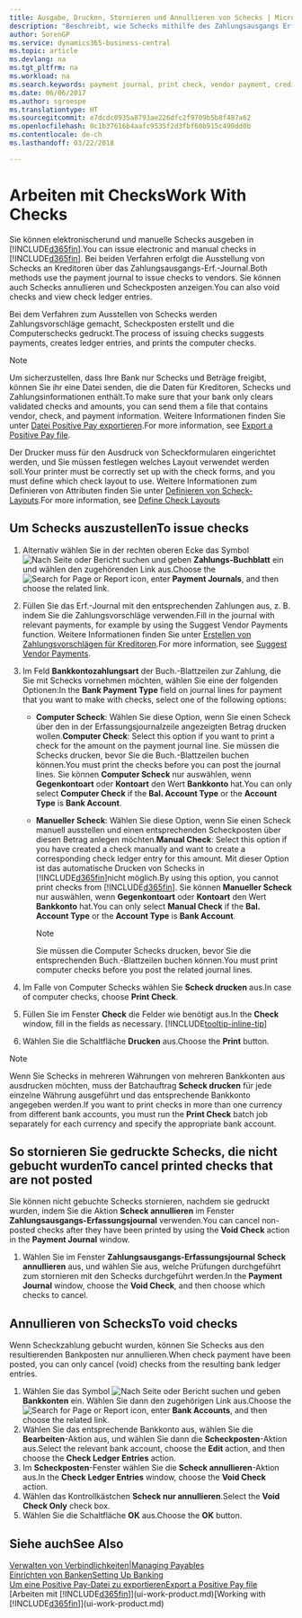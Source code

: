 ```yaml
---
title: Ausgabe, Drucken, Stornieren und Annullieren von Schecks | Microsoft Docs
description: "Beschreibt, wie Schecks mithilfe des Zahlungsausgangs Erf.-Journals, ausgegeben, gedruckt oder annulliert werden oder wie Scheck-Fibuposteneinträge in Business Central angezeigt werden."
author: SorenGP
ms.service: dynamics365-business-central
ms.topic: article
ms.devlang: na
ms.tgt_pltfrm: na
ms.workload: na
ms.search.keywords: payment journal, print check, vendor payment, creditor, debt, balance due, AP
ms.date: 06/06/2017
ms.author: sgroespe
ms.translationtype: HT
ms.sourcegitcommit: e7dcdc0935a8793ae226dfc2f9709b5b8f487a62
ms.openlocfilehash: 0c1b37616b4aafc9535f2d3fbf60b915c490dd0b
ms.contentlocale: de-ch
ms.lasthandoff: 03/22/2018

---
```

# <a name="work-with-checks"></a><span data-ttu-id="88d69-103">Arbeiten mit Checks</span><span class="sxs-lookup"><span data-stu-id="88d69-103">Work With Checks</span></span>
<span data-ttu-id="88d69-104">Sie können elektronischerund und manuelle Schecks ausgeben in [!INCLUDE[d365fin](includes/d365fin_md.md)].</span><span class="sxs-lookup"><span data-stu-id="88d69-104">You can issue electronic and manual checks in [!INCLUDE[d365fin](includes/d365fin_md.md)].</span></span> <span data-ttu-id="88d69-105">Bei beiden Verfahren erfolgt die Ausstellung von Schecks an Kreditoren über das Zahlungsausgangs-Erf.-Journal.</span><span class="sxs-lookup"><span data-stu-id="88d69-105">Both methods use the payment journal to issue checks to vendors.</span></span> <span data-ttu-id="88d69-106">Sie können auch Schecks annullieren und Scheckposten anzeigen.</span><span class="sxs-lookup"><span data-stu-id="88d69-106">You can also void checks and view check ledger entries.</span></span>

<span data-ttu-id="88d69-107">Bei dem Verfahren zum Ausstellen von Schecks werden Zahlungsvorschläge gemacht, Scheckposten erstellt und die Computerschecks gedruckt.</span><span class="sxs-lookup"><span data-stu-id="88d69-107">The process of issuing checks suggests payments, creates ledger entries, and prints the computer checks.</span></span>

> [!NOTE]  
>   <span data-ttu-id="88d69-108">Um sicherzustellen, dass Ihre Bank nur Schecks und Beträge freigibt, können Sie ihr eine Datei senden, die die Daten für Kreditoren, Schecks und Zahlungsinformationen enthält.</span><span class="sxs-lookup"><span data-stu-id="88d69-108">To make sure that your bank only clears validated checks and amounts, you can send them a file that contains vendor, check, and payment information.</span></span> <span data-ttu-id="88d69-109">Weitere Informationen finden Sie unter [Datei Positive Pay exportieren](finance-how-positive-pay.md).</span><span class="sxs-lookup"><span data-stu-id="88d69-109">For more information, see [Export a Positive Pay file](finance-how-positive-pay.md).</span></span>

<span data-ttu-id="88d69-110">Der Drucker muss für den Ausdruck von Scheckformularen eingerichtet werden, und Sie müssen festlegen welches Layout verwendet werden soll.</span><span class="sxs-lookup"><span data-stu-id="88d69-110">Your printer must be correctly set up with the check forms, and you must define which check layout to use.</span></span> <span data-ttu-id="88d69-111">Weitere Informationen zum Definieren von Attributen finden Sie unter [Definieren von Scheck-Layouts](finance-how-define-check-layouts.md).</span><span class="sxs-lookup"><span data-stu-id="88d69-111">For more information, see [Define Check Layouts](finance-how-define-check-layouts.md)</span></span>

## <a name="to-issue-checks"></a><span data-ttu-id="88d69-112">Um Schecks auszustellen</span><span class="sxs-lookup"><span data-stu-id="88d69-112">To issue checks</span></span>
1. <span data-ttu-id="88d69-113">Alternativ wählen Sie in der rechten oberen Ecke das Symbol ![Nach Seite oder Bericht suchen](media/ui-search/search_small.png "Nach Seite oder Bericht suchen") und geben **Zahlungs-Buchblatt** ein und wählen den zugehörenden Link aus.</span><span class="sxs-lookup"><span data-stu-id="88d69-113">Choose the ![Search for Page or Report](media/ui-search/search_small.png "Search for Page or Report icon") icon, enter **Payment Journals**, and then choose the related link.</span></span>
2. <span data-ttu-id="88d69-114">Füllen Sie das Erf.-Journal mit den entsprechenden Zahlungen aus, z. B. indem Sie die Zahlungsvorschläge verwenden.</span><span class="sxs-lookup"><span data-stu-id="88d69-114">Fill in the journal with relevant payments, for example by using the Suggest Vendor Payments function.</span></span> <span data-ttu-id="88d69-115">Weitere Informationen finden Sie unter [Erstellen von Zahlungsvorschlägen für Kreditoren](payables-how-suggest-vendor-payments.md).</span><span class="sxs-lookup"><span data-stu-id="88d69-115">For more information, see [Suggest Vendor Payments](payables-how-suggest-vendor-payments.md).</span></span>
3. <span data-ttu-id="88d69-116">Im Feld **Bankkontozahlungsart** der Buch.-Blattzeilen zur Zahlung, die Sie mit Schecks vornehmen möchten, wählen Sie eine der folgenden Optionen:</span><span class="sxs-lookup"><span data-stu-id="88d69-116">In the **Bank Payment Type** field on journal lines for payment that you want to make with checks, select one of the following options:</span></span>

   * <span data-ttu-id="88d69-117">**Computer Scheck**: Wählen Sie diese Option, wenn Sie einen Scheck über den in der Erfassungsjournalzeile angezeigten Betrag drucken wollen.</span><span class="sxs-lookup"><span data-stu-id="88d69-117">**Computer Check**: Select this option if you want to print a check for the amount on the payment journal line.</span></span> <span data-ttu-id="88d69-118">Sie müssen die Schecks drucken, bevor Sie die Buch.-Blattzeilen buchen können.</span><span class="sxs-lookup"><span data-stu-id="88d69-118">You must print the checks before you can post the journal lines.</span></span> <span data-ttu-id="88d69-119">Sie können **Computer Scheck** nur auswählen, wenn **Gegenkontoart** oder **Kontoart** den Wert **Bankkonto** hat.</span><span class="sxs-lookup"><span data-stu-id="88d69-119">You can only select **Computer Check** if the **Bal. Account Type** or the **Account Type** is **Bank Account**.</span></span>
   * <span data-ttu-id="88d69-120">**Manueller Scheck**: Wählen Sie diese Option, wenn Sie einen Scheck manuell ausstellen und einen entsprechenden Scheckposten über diesen Betrag anlegen möchten.</span><span class="sxs-lookup"><span data-stu-id="88d69-120">**Manual Check**: Select this option if you have created a check manually and want to create a corresponding check ledger entry for this amount.</span></span> <span data-ttu-id="88d69-121">Mit dieser Option ist das automatische Drucken von Schecks in [!INCLUDE[d365fin](includes/d365fin_md.md)]nicht möglich.</span><span class="sxs-lookup"><span data-stu-id="88d69-121">By using this option, you cannot print checks from [!INCLUDE[d365fin](includes/d365fin_md.md)].</span></span> <span data-ttu-id="88d69-122">Sie können **Manueller Scheck** nur auswählen, wenn **Gegenkontoart** oder **Kontoart** den Wert **Bankkonto** hat.</span><span class="sxs-lookup"><span data-stu-id="88d69-122">You can only select **Manual Check** if the **Bal. Account Type** or the **Account Type** is **Bank Account**.</span></span>

     > [!NOTE]  
     >   <span data-ttu-id="88d69-123">Sie müssen die Computer Schecks drucken, bevor Sie die entsprechenden Buch.-Blattzeilen buchen können.</span><span class="sxs-lookup"><span data-stu-id="88d69-123">You must print computer checks before you post the related journal lines.</span></span>
4. <span data-ttu-id="88d69-124">Im Falle von Computer Schecks wählen Sie **Scheck drucken** aus.</span><span class="sxs-lookup"><span data-stu-id="88d69-124">In case of computer checks, choose **Print Check**.</span></span>
5. <span data-ttu-id="88d69-125">Füllen Sie im Fenster **Check** die Felder wie benötigt aus.</span><span class="sxs-lookup"><span data-stu-id="88d69-125">In the **Check** window, fill in the fields as necessary.</span></span> [!INCLUDE[tooltip-inline-tip](includes/tooltip-inline-tip_md.md)]
6. <span data-ttu-id="88d69-126">Wählen Sie die Schaltfläche **Drucken** aus.</span><span class="sxs-lookup"><span data-stu-id="88d69-126">Choose the **Print** button.</span></span>

> [!NOTE]  
>   <span data-ttu-id="88d69-127">Wenn Sie Schecks in mehreren Währungen von mehreren Bankkonten aus ausdrucken möchten, muss der Batchauftrag **Scheck drucken** für jede einzelne Währung ausgeführt und das entsprechende Bankkonto angegeben werden.</span><span class="sxs-lookup"><span data-stu-id="88d69-127">If you want to print checks in more than one currency from different bank accounts, you must run the **Print Check** batch job separately for each currency and specify the appropriate bank account.</span></span>

## <a name="to-cancel-printed-checks-that-are-not-posted"></a><span data-ttu-id="88d69-128">So stornieren Sie gedruckte Schecks, die nicht gebucht wurden</span><span class="sxs-lookup"><span data-stu-id="88d69-128">To cancel printed checks that are not posted</span></span>
<span data-ttu-id="88d69-129">Sie können nicht gebuchte Schecks stornieren, nachdem sie gedruckt wurden, indem Sie die Aktion **Scheck annullieren** im Fenster **Zahlungsausgangs-Erfassungsjournal** verwenden.</span><span class="sxs-lookup"><span data-stu-id="88d69-129">You can cancel non-posted checks after they have been printed by using the **Void Check** action in the **Payment Journal** window.</span></span>

1. <span data-ttu-id="88d69-130">Wählen Sie im Fenster **Zahlungsausgangs-Erfassungsjournal** **Scheck annullieren** aus, und wählen Sie aus, welche Prüfungen durchgeführt zum stornieren mit den Schecks durchgeführt werden.</span><span class="sxs-lookup"><span data-stu-id="88d69-130">In the **Payment Journal** window, choose the **Void Check**, and then choose which checks to cancel.</span></span>

## <a name="to-void-checks"></a><span data-ttu-id="88d69-131">Annullieren von Schecks</span><span class="sxs-lookup"><span data-stu-id="88d69-131">To void checks</span></span>
<span data-ttu-id="88d69-132">Wenn Scheckzahlung gebucht wurden, können Sie Schecks aus den resultierenden Bankposten nur annullieren.</span><span class="sxs-lookup"><span data-stu-id="88d69-132">When check payment have been posted, you can only cancel (void) checks from the resulting bank ledger entries.</span></span>

1. <span data-ttu-id="88d69-133">Wählen Sie das Symbol ![Nach Seite oder Bericht suchen](media/ui-search/search_small.png "Nach Seite oder Bericht suchen") und geben **Bankkonten** ein. Wählen Sie dann den zugehörigen Link aus.</span><span class="sxs-lookup"><span data-stu-id="88d69-133">Choose the ![Search for Page or Report](media/ui-search/search_small.png "Search for Page or Report icon") icon, enter **Bank Accounts**, and then choose the related link.</span></span>
2. <span data-ttu-id="88d69-134">Wählen Sie das entsprechende Bankkonto aus, wählen Sie die **Bearbeiten**-Aktion aus, und wählen Sie dann die **Scheckposten**-Aktion aus.</span><span class="sxs-lookup"><span data-stu-id="88d69-134">Select the relevant bank account, choose the **Edit** action, and then choose the **Check Ledger Entries** action.</span></span>
3. <span data-ttu-id="88d69-135">Im **Scheckposten**-Fenster wählen Sie die **Scheck annullieren**-Aktion aus.</span><span class="sxs-lookup"><span data-stu-id="88d69-135">In the **Check Ledger Entries** window, choose the **Void Check** action.</span></span>
4. <span data-ttu-id="88d69-136">Wählen das Kontrollkästchen **Scheck nur annullieren**.</span><span class="sxs-lookup"><span data-stu-id="88d69-136">Select the **Void Check Only** check box.</span></span>
5. <span data-ttu-id="88d69-137">Wählen Sie die Schaltfläche **OK** aus.</span><span class="sxs-lookup"><span data-stu-id="88d69-137">Choose the **OK** button.</span></span>

## <a name="see-also"></a><span data-ttu-id="88d69-138">Siehe auch</span><span class="sxs-lookup"><span data-stu-id="88d69-138">See Also</span></span>
[<span data-ttu-id="88d69-139">Verwalten von Verbindlichkeiten|</span><span class="sxs-lookup"><span data-stu-id="88d69-139">Managing Payables</span></span>](payables-manage-payables.md)  
[<span data-ttu-id="88d69-140">Einrichten von Banken</span><span class="sxs-lookup"><span data-stu-id="88d69-140">Setting Up Banking</span></span>](bank-setup-banking.md)  
[<span data-ttu-id="88d69-141">Um eine Positive Pay-Datei zu exportieren</span><span class="sxs-lookup"><span data-stu-id="88d69-141">Export a Positive Pay file</span></span>](finance-how-positive-pay.md)  
<span data-ttu-id="88d69-142">[Arbeiten mit [!INCLUDE[d365fin](includes/d365fin_md.md)]](ui-work-product.md)</span><span class="sxs-lookup"><span data-stu-id="88d69-142">[Working with [!INCLUDE[d365fin](includes/d365fin_md.md)]](ui-work-product.md)</span></span>  

